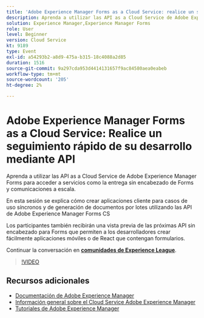 ```yaml
---
title: 'Adobe Experience Manager Forms as a Cloud Service: realice un seguimiento rápido de su desarrollo mediante las API'
description: Aprenda a utilizar las API as a Cloud Service de Adobe Experience Manager Forms para acceder a servicios como la entrega sin encabezado de Forms y comunicaciones a escala. En esta sesión se explica cómo crear aplicaciones cliente para casos de uso síncronos y de generación de documentos por lotes utilizando la API de Adobe Experience Manager Forms CS. Los participantes también recibirán una vista previa de las próximas API sin encabezado para Forms que permiten a los desarrolladores crear fácilmente aplicaciones móviles o de React que contengan formularios.
solution: Experience Manager,Experience Manager Forms
role: User
level: Beginner
version: Cloud Service
kt: 9189
type: Event
exl-id: a54293b2-a8d9-475a-b315-18c4088a2d85
duration: 1516
source-git-commit: 9a297cda953d4414131657f9ac84580aea0eabeb
workflow-type: tm+mt
source-wordcount: '205'
ht-degree: 2%

---
```


# Adobe Experience Manager Forms as a Cloud Service: Realice un seguimiento rápido de su desarrollo mediante API

Aprenda a utilizar las API as a Cloud Service de Adobe Experience Manager Forms para acceder a servicios como la entrega sin encabezado de Forms y comunicaciones a escala. 

En esta sesión se explica cómo crear aplicaciones cliente para casos de uso síncronos y de generación de documentos por lotes utilizando las API de Adobe Experience Manager Forms CS

Los participantes también recibirán una vista previa de las próximas API sin encabezado para Forms que permiten a los desarrolladores crear fácilmente aplicaciones móviles o de React que contengan formularios.

Continuar la conversación en **[comunidades de Experience League](https://adobe.ly/3zKLQrw)**.

>[!VIDEO](https://video.tv.adobe.com/v/337724/?quality=12&learn=on&hidetitle=true)

## Recursos adicionales

- [Documentación de Adobe Experience Manager](https://experienceleague.adobe.com/docs/experience-manager-cloud-service.html)
- [Información general sobre el Cloud Service Adobe Experience Manager](https://experienceleague.adobe.com/docs/experience-manager-cloud-service/overview/home.html)
- [Tutoriales de Adobe Experience Manager](https://experienceleague.adobe.com/docs/experience-manager-tutorials.html)
